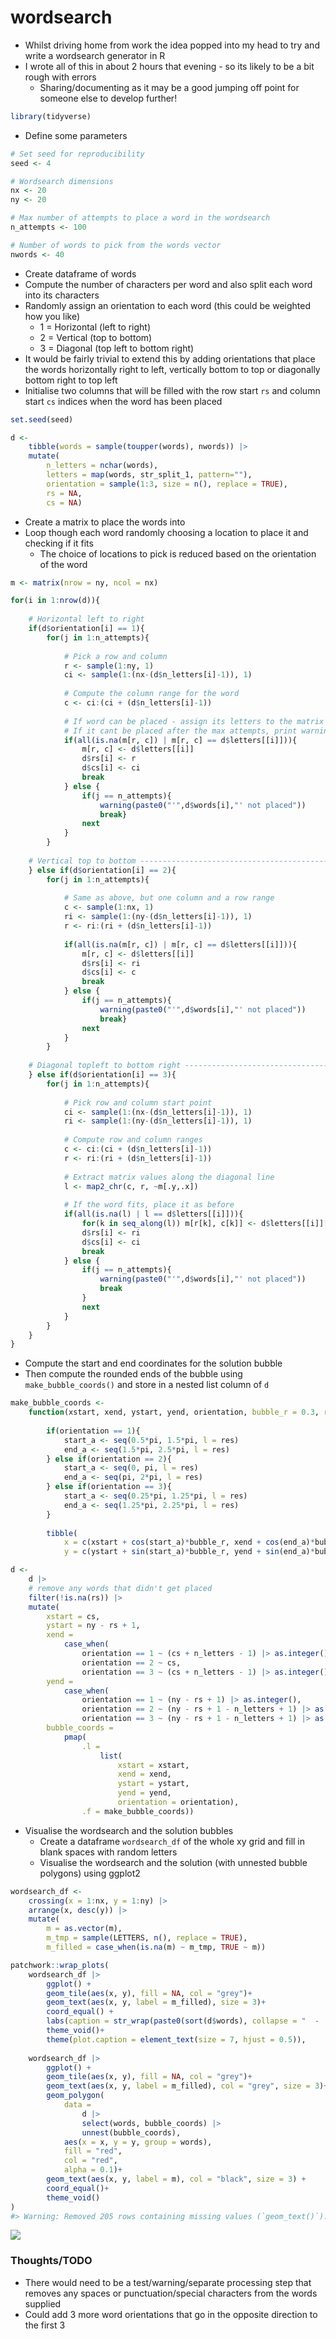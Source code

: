 
<!-- README.md is generated from README.Rmd. Please edit that file -->

# wordsearch

-   Whilst driving home from work the idea popped into my head to try
    and write a wordsearch generator in R
-   I wrote all of this in about 2 hours that evening - so its likely to
    be a bit rough with errors
    -   Sharing/documenting as it may be a good jumping off point for
        someone else to develop further!

``` r
library(tidyverse)
```

-   Define some parameters

``` r
# Set seed for reproducibility
seed <- 4

# Wordsearch dimensions
nx <- 20
ny <- 20

# Max number of attempts to place a word in the wordsearch
n_attempts <- 100

# Number of words to pick from the words vector
nwords <- 40
```

-   Create dataframe of words
-   Compute the number of characters per word and also split each word
    into its characters
-   Randomly assign an orientation to each word (this could be weighted
    how you like)
    -   1 = Horizontal (left to right)
    -   2 = Vertical (top to bottom)
    -   3 = Diagonal (top left to bottom right)
-   It would be fairly trivial to extend this by adding orientations
    that place the words horizontally right to left, vertically bottom
    to top or diagonally bottom right to top left
-   Initialise two columns that will be filled with the row start `rs`
    and column start `cs` indices when the word has been placed

``` r
set.seed(seed)

d <- 
    tibble(words = sample(toupper(words), nwords)) |>
    mutate(
        n_letters = nchar(words),
        letters = map(words, str_split_1, pattern=""),
        orientation = sample(1:3, size = n(), replace = TRUE),
        rs = NA,
        cs = NA)
```

-   Create a matrix to place the words into
-   Loop though each word randomly choosing a location to place it and
    checking if it fits
    -   The choice of locations to pick is reduced based on the
        orientation of the word

``` r
m <- matrix(nrow = ny, ncol = nx)

for(i in 1:nrow(d)){
    
    # Horizontal left to right
    if(d$orientation[i] == 1){  
        for(j in 1:n_attempts){
            
            # Pick a row and column
            r <- sample(1:ny, 1)
            ci <- sample(1:(nx-(d$n_letters[i]-1)), 1)
            
            # Compute the column range for the word
            c <- ci:(ci + (d$n_letters[i]-1))
            
            # If word can be placed - assign its letters to the matrix and update the dataframe
            # If it cant be placed after the max attempts, print warning and move to next word
            if(all(is.na(m[r, c]) | m[r, c] == d$letters[[i]])){
                m[r, c] <- d$letters[[i]]
                d$rs[i] <- r
                d$cs[i] <- ci
                break
            } else {
                if(j == n_attempts){
                    warning(paste0("'",d$words[i],"' not placed"))
                    break}
                next
            }
        }
        
    # Vertical top to bottom ---------------------------------------------------
    } else if(d$orientation[i] == 2){    
        for(j in 1:n_attempts){
            
            # Same as above, but one column and a row range
            c <- sample(1:nx, 1)
            ri <- sample(1:(ny-(d$n_letters[i]-1)), 1)
            r <- ri:(ri + (d$n_letters[i]-1))
            
            if(all(is.na(m[r, c]) | m[r, c] == d$letters[[i]])){
                m[r, c] <- d$letters[[i]]
                d$rs[i] <- ri
                d$cs[i] <- c
                break
            } else {
                if(j == n_attempts){
                    warning(paste0("'",d$words[i],"' not placed"))
                    break}
                next
            }
        }
        
    # Diagonal topleft to bottom right -----------------------------------------
    } else if(d$orientation[i] == 3){    
        for(j in 1:n_attempts){
            
            # Pick row and column start point
            ci <- sample(1:(nx-(d$n_letters[i]-1)), 1)
            ri <- sample(1:(ny-(d$n_letters[i]-1)), 1)
            
            # Compute row and column ranges
            c <- ci:(ci + (d$n_letters[i]-1))
            r <- ri:(ri + (d$n_letters[i]-1))
            
            # Extract matrix values along the diagonal line
            l <- map2_chr(c, r, ~m[.y,.x])
            
            # If the word fits, place it as before
            if(all(is.na(l) | l == d$letters[[i]])){
                for(k in seq_along(l)) m[r[k], c[k]] <- d$letters[[i]][k]
                d$rs[i] <- ri
                d$cs[i] <- ci
                break
            } else {
                if(j == n_attempts){
                    warning(paste0("'",d$words[i],"' not placed"))
                    break
                }
                next
            }
        }
    }
}
```

-   Compute the start and end coordinates for the solution bubble
-   Then compute the rounded ends of the bubble using
    `make_bubble_coords()` and store in a nested list column of `d`

``` r
make_bubble_coords <-
    function(xstart, xend, ystart, yend, orientation, bubble_r = 0.3, res = 40){
        
        if(orientation == 1){
            start_a <- seq(0.5*pi, 1.5*pi, l = res)
            end_a <- seq(1.5*pi, 2.5*pi, l = res)
        } else if(orientation == 2){
            start_a <- seq(0, pi, l = res)
            end_a <- seq(pi, 2*pi, l = res)
        } else if(orientation == 3){
            start_a <- seq(0.25*pi, 1.25*pi, l = res)
            end_a <- seq(1.25*pi, 2.25*pi, l = res)
        }
        
        tibble(
            x = c(xstart + cos(start_a)*bubble_r, xend + cos(end_a)*bubble_r), 
            y = c(ystart + sin(start_a)*bubble_r, yend + sin(end_a)*bubble_r))}

d <-
    d |>
    # remove any words that didn't get placed
    filter(!is.na(rs)) |> 
    mutate(
        xstart = cs,
        ystart = ny - rs + 1,
        xend = 
            case_when(
                orientation == 1 ~ (cs + n_letters - 1) |> as.integer(),
                orientation == 2 ~ cs,
                orientation == 3 ~ (cs + n_letters - 1) |> as.integer()),
        yend =
            case_when(
                orientation == 1 ~ (ny - rs + 1) |> as.integer(),
                orientation == 2 ~ (ny - rs + 1 - n_letters + 1) |> as.integer(),
                orientation == 3 ~ (ny - rs + 1 - n_letters + 1) |> as.integer()),
        bubble_coords = 
            pmap(
                .l =
                    list(
                        xstart = xstart, 
                        xend = xend, 
                        ystart = ystart, 
                        yend = yend, 
                        orientation = orientation),
                .f = make_bubble_coords))
```

-   Visualise the wordsearch and the solution bubbles
    -   Create a dataframe `wordsearch_df` of the whole xy grid and fill
        in blank spaces with random letters
    -   Visualise the wordsearch and the solution (with unnested bubble
        polygons) using ggplot2

``` r
wordsearch_df <-
    crossing(x = 1:nx, y = 1:ny) |> 
    arrange(x, desc(y)) |> 
    mutate(
        m = as.vector(m),
        m_tmp = sample(LETTERS, n(), replace = TRUE),
        m_filled = case_when(is.na(m) ~ m_tmp, TRUE ~ m))

patchwork::wrap_plots(
    wordsearch_df |>
        ggplot() +
        geom_tile(aes(x, y), fill = NA, col = "grey")+
        geom_text(aes(x, y, label = m_filled), size = 3)+
        coord_equal() +
        labs(caption = str_wrap(paste0(sort(d$words), collapse = "  -  "), 80))+
        theme_void()+
        theme(plot.caption = element_text(size = 7, hjust = 0.5)),
    
    wordsearch_df |>
        ggplot() +
        geom_tile(aes(x, y), fill = NA, col = "grey")+
        geom_text(aes(x, y, label = m_filled), col = "grey", size = 3)+
        geom_polygon(
            data = 
                d |> 
                select(words, bubble_coords) |> 
                unnest(bubble_coords),
            aes(x = x, y = y, group = words),
            fill = "red",
            col = "red",
            alpha = 0.1)+
        geom_text(aes(x, y, label = m), col = "black", size = 3) +
        coord_equal()+
        theme_void()
)
#> Warning: Removed 205 rows containing missing values (`geom_text()`).
```

![](README_files/figure-gfm/unnamed-chunk-7-1.png)<!-- -->

### Thoughts/TODO

-   There would need to be a test/warning/separate processing step that
    removes any spaces or punctuation/special characters from the words
    supplied
-   Could add 3 more word orientations that go in the opposite direction
    to the first 3
